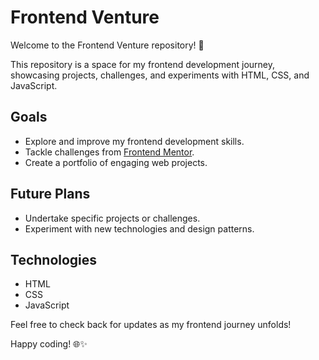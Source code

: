 # Frontend Venture

Welcome to the Frontend Venture repository! 🚀

This repository is a space for my frontend development journey, showcasing projects, challenges, and experiments with HTML, CSS, and JavaScript.

## Goals

- Explore and improve my frontend development skills.
- Tackle challenges from [Frontend Mentor](https://www.frontendmentor.io/).
- Create a portfolio of engaging web projects.

## Future Plans

- Undertake specific projects or challenges.
- Experiment with new technologies and design patterns.

## Technologies

- HTML
- CSS
- JavaScript

Feel free to check back for updates as my frontend journey unfolds!

Happy coding! 🌐✨
